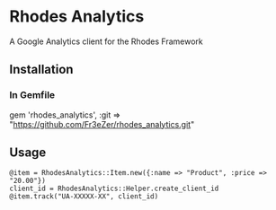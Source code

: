 # Rhodes Analytics
A Google Analytics client for the Rhodes Framework

## Installation
### In Gemfile
gem 'rhodes_analytics', :git => "https://github.com/Fr3eZer/rhodes_analytics.git"

## Usage
    @item = RhodesAnalytics::Item.new({:name => "Product", :price => "20.00"})
	client_id = RhodesAnalytics::Helper.create_client_id
	@item.track("UA-XXXXX-XX", client_id)

